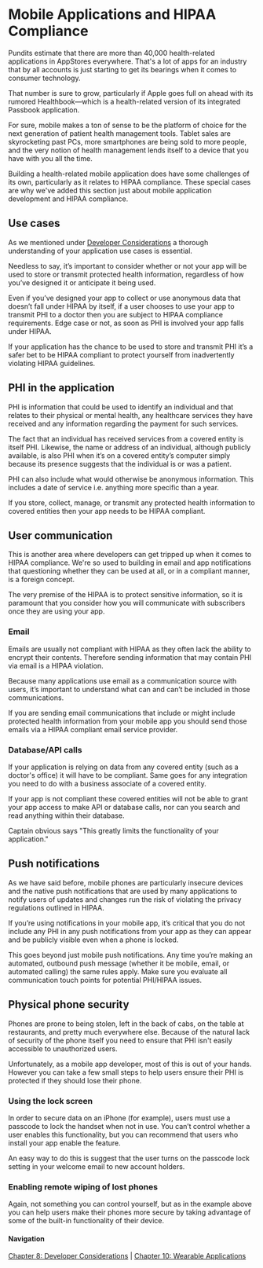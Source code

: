 # Mobile Applications and HIPAA Compliance

Pundits estimate that there are more than 40,000 health-related applications in AppStores everywhere. That's a lot of apps for an industry that by all accounts is just starting to get its bearings when it comes to consumer technology.

That number is sure to grow, particularly if Apple goes full on ahead with its rumored Healthbook—which is a health-related version of its integrated Passbook application.

For sure, mobile makes a ton of sense to be the platform of choice for the next generation of patient health management tools. Tablet sales are skyrocketing past PCs, more smartphones are being sold to more people, and the very notion of health management lends itself to a device that you have with you all the time.

Building a health-related mobile application does have some challenges of its own, particularly as it relates to HIPAA compliance. These special cases are why we've added this section just about mobile application development and HIPAA compliance.

## Use cases

As we mentioned under [Developer Considerations](https://github.com/truevault/hipaa-compliance-developers-guide/blob/master/08%20Developer%20Considerations.md) a thorough understanding of your application use cases is essential.

Needless to say, it’s important to consider whether or not your app will be used to store or transmit protected health information, regardless of how you’ve designed it or anticipate it being used.

Even if you’ve designed your app to collect or use anonymous data that doesn’t fall under HIPAA by itself, if a user chooses to use your app to transmit PHI to a doctor then you are subject to HIPAA compliance requirements. Edge case or not, as soon as PHI is involved your app falls under HIPAA.

If your application has the chance to be used to store and transmit PHI it’s a safer bet to be HIPAA compliant to protect yourself from inadvertently violating HIPAA guidelines.

## PHI in the application

PHI is information that could be used to identify an individual and that relates to their physical or mental health, any healthcare services they have received and any information regarding the payment for such services.

The fact that an individual has received services from a covered entity is itself PHI. Likewise, the name or address of an individual, although publicly available, is also PHI when it’s on a covered entity’s computer simply because its presence suggests that the individual is or was a patient.

PHI can also include what would otherwise be anonymous information. This includes a date of service i.e. anything more specific than a year.

If you store, collect, manage, or transmit any protected health information to covered entities then your app needs to be HIPAA compliant.

## User communication

This is another area where developers can get tripped up when it comes to HIPAA compliance. We're so used to building in email and app notifications that questioning whether they can be used at all, or in a compliant manner, is a foreign concept.

The very premise of the HIPAA is to protect sensitive information, so it is paramount that you consider how you will communicate with subscribers once they are using your app.

### Email
Emails are usually not compliant with HIPAA as they often lack the ability to encrypt their contents. Therefore sending information that may contain PHI via email is a HIPAA violation.

Because many applications use email as a communication source with users, it’s important to understand what can and can’t be included in those communications.

If you are sending email communications that include or might include protected health information from your mobile app you should send those emails via a HIPAA compliant email service provider.

### Database/API calls
If your application is relying on data from any covered entity (such as a doctor's office) it will have to be compliant. Same goes for any integration you need to do with a business associate of a covered entity.

If your app is not compliant these covered entities will not be able to grant your app access to make API or database calls, nor can you search and read anything within their database.

Captain obvious says "This greatly limits the functionality of your application."

## Push notifications

As we have said before, mobile phones are particularly insecure devices and the native push notifications that are used by many applications to notify users of updates and changes run the risk of violating the privacy regulations outlined in HIPAA.

If you’re using notifications in your mobile app, it’s critical that you do not include any PHI in any push notifications from your app as they can appear and be publicly visible even when a phone is locked.

This goes beyond just mobile push notifications. Any time you’re making an automated, outbound push message (whether it be mobile, email, or automated calling) the same rules apply. Make sure you evaluate all communication touch points for potential PHI/HIPAA issues.

## Physical phone security

Phones are prone to being stolen, left in the back of cabs, on the table at restaurants, and pretty much everywhere else. Because of the natural lack of security of the phone itself you need to ensure that PHI isn't easily accessible to unauthorized users.

Unfortunately, as a mobile app developer, most of this is out of your hands. However you can take a few small steps to help users ensure their PHI is protected if they should lose their phone.

### Using the lock screen

In order to secure data on an iPhone (for example), users must use a passcode to lock the handset when not in use. You can’t control whether a user enables this functionality, but you can recommend that users who install your app enable the feature.

An easy way to do this is suggest that the user turns on the passcode lock setting in your welcome email to new account holders.

### Enabling remote wiping of lost phones

Again, not something you can control yourself, but as in the example above you can help users make their phones more secure by taking advantage of some of the built-in functionality of their device.

#### Navigation

[Chapter 8: Developer Considerations](https://github.com/truevault/hipaa-compliance-developers-guide/blob/master/08%20Developer%20Considerations.md) | [Chapter 10: Wearable Applications](https://github.com/truevault/hipaa-compliance-developers-guide/blob/master/10%20Wearable%20Applications.md)
